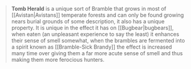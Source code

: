 > **Tomb Herald** is a unique sort of Bramble that grows in most of [[Avistan|Avistans]] temperate forests and can only be found growing nears burial grounds of some description, it also has a unique property. It is unique in the effect it has on [[Bugbear|bugbears]], when eaten (an unpleasant experience to say the least) it enhances their sense of smell somewhat, when the brambles are fermented into a spirit known as [[Bramble-Sick Brandy]] the effect is increased many time over giving them a far more acute sense of smell and thus making them more ferocious hunters.







